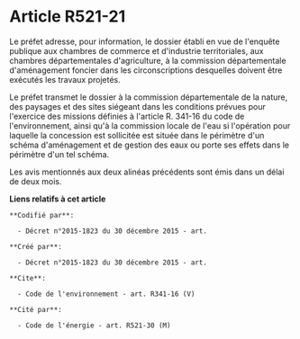 # Article R521-21

Le préfet adresse, pour information, le dossier établi en vue de l'enquête publique aux chambres de commerce et d'industrie
territoriales, aux chambres départementales d'agriculture, à la commission départementale d'aménagement foncier dans les
circonscriptions desquelles doivent être exécutés les travaux projetés.

Le préfet transmet le dossier à la commission départementale de la nature, des paysages et des sites siégeant dans les
conditions prévues pour l'exercice des missions définies à l'article R. 341-16 du code de l'environnement, ainsi qu'à la
commission locale de l'eau si l'opération pour laquelle la concession est sollicitée est située dans le périmètre d'un schéma
d'aménagement et de gestion des eaux ou porte ses effets dans le périmètre d'un tel schéma.

Les avis mentionnés aux deux alinéas précédents sont émis dans un délai de deux mois.

**Liens relatifs à cet article**

	**Codifié par**:

	  - Décret n°2015-1823 du 30 décembre 2015 - art.

	**Créé par**:

	  - Décret n°2015-1823 du 30 décembre 2015 - art.

	**Cite**:

	  - Code de l'environnement - art. R341-16 (V)

	**Cité par**:

	  - Code de l'énergie - art. R521-30 (M)
